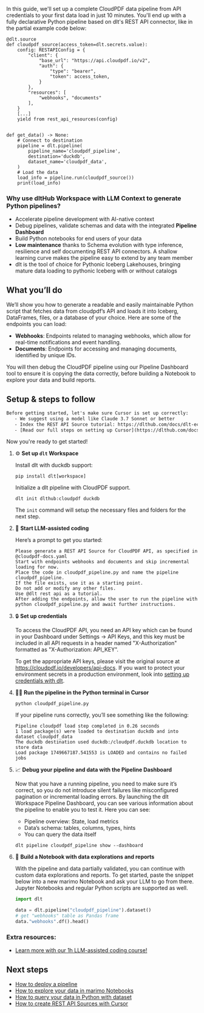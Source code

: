In this guide, we'll set up a complete CloudPDF data pipeline from API credentials to your first data load in just 10 minutes. You'll end up with a fully declarative Python pipeline based on dlt's REST API connector, like in the partial example code below:

```python-outcome
@dlt.source
def cloudpdf_source(access_token=dlt.secrets.value):
    config: RESTAPIConfig = {
        "client": {
            "base_url": "https://api.cloudpdf.io/v2",
            "auth": {
                "type": "bearer",
                "token": access_token,
            }
        },
        "resources": [
            "webhooks", "documents"
        ],
    }
    [...]
    yield from rest_api_resources(config)


def get_data() -> None:
    # Connect to destination
    pipeline = dlt.pipeline(
        pipeline_name='cloudpdf_pipeline',
        destination='duckdb',
        dataset_name='cloudpdf_data', 
    )
    # Load the data
    load_info = pipeline.run(cloudpdf_source())
    print(load_info) 
```

### Why use dltHub Workspace with LLM Context to generate Python pipelines?

- Accelerate pipeline development with AI-native context
- Debug pipelines, validate schemas and data with the integrated **Pipeline Dashboard**
- Build Python notebooks for end users of your data
- **Low maintenance** thanks to Schema evolution with type inference, resilience and self documenting REST API connectors. A shallow learning curve makes the pipeline easy to extend by any team member
- dlt is the tool of choice for Pythonic Iceberg Lakehouses, bringing mature data loading to pythonic Iceberg with or without catalogs

## What you’ll do

We’ll show you how to generate a readable and easily maintainable Python script that fetches data from cloudpdf’s API and loads it into Iceberg, DataFrames, files, or a database of your choice. Here are some of the endpoints you can load:

- **Webhooks**: Endpoints related to managing webhooks, which allow for real-time notifications and event handling.
- **Documents**: Endpoints for accessing and managing documents, identified by unique IDs.

You will then debug the CloudPDF pipeline using our Pipeline Dashboard tool to ensure it is copying the data correctly, before building a Notebook to explore your data and build reports.

## Setup & steps to follow

```default
Before getting started, let's make sure Cursor is set up correctly:
   - We suggest using a model like Claude 3.7 Sonnet or better
   - Index the REST API Source tutorial: https://dlthub.com/docs/dlt-ecosystem/verified-sources/rest_api/ and add it to context as **@dlt rest api**
   - [Read our full steps on setting up Cursor](https://dlthub.com/docs/dlt-ecosystem/llm-tooling/cursor-restapi#23-configuring-cursor-with-documentation)
```

Now you're ready to get started!

1. ⚙️ **Set up `dlt` Workspace**
    
    Install dlt with duckdb support:
    ```shell
    pip install dlt[workspace]
    ```

    Initialize a dlt pipeline with CloudPDF support.
    ```shell
    dlt init dlthub:cloudpdf duckdb
    ```

    The `init` command will setup the necessary files and folders for the next step.
    
2. 🤠 **Start LLM-assisted coding**
    
    Here’s a prompt to get you started:
    
    ```prompt
    Please generate a REST API Source for CloudPDF API, as specified in @cloudpdf-docs.yaml 
    Start with endpoints webhooks and documents and skip incremental loading for now. 
    Place the code in cloudpdf_pipeline.py and name the pipeline cloudpdf_pipeline. 
    If the file exists, use it as a starting point. 
    Do not add or modify any other files. 
    Use @dlt rest api as a tutorial. 
    After adding the endpoints, allow the user to run the pipeline with python cloudpdf_pipeline.py and await further instructions.
    ```

    
3. 🔒 **Set up credentials** 
    
    To access the CloudPDF API, you need an API key which can be found in your Dashboard under Settings → API Keys, and this key must be included in all API requests in a header named "X-Authorization" formatted as "X-Authorization: API_KEY".
    
    To get the appropriate API keys, please visit the original source at https://cloudpdf.io/developers/api-docs.
    If you want to protect your environment secrets in a production environment, look into [setting up credentials with dlt](https://dlthub.com/docs/walkthroughs/add_credentials).
    
4. 🏃‍♀️ **Run the pipeline in the Python terminal in Cursor**
    
    ```shell
    python cloudpdf_pipeline.py
    ```
    
    If your pipeline runs correctly, you’ll see something like the following:
    
    ```shell
    Pipeline cloudpdf load step completed in 0.26 seconds
    1 load package(s) were loaded to destination duckdb and into dataset cloudpdf_data
    The duckdb destination used duckdb:/cloudpdf.duckdb location to store data
    Load package 1749667187.541553 is LOADED and contains no failed jobs
    ```
    
5. 📈 **Debug your pipeline and data with the Pipeline Dashboard**

    Now that you have a running pipeline, you need to make sure it’s correct, so you do not introduce silent failures like misconfigured pagination or incremental loading errors. By launching the dlt Workspace Pipeline Dashboard, you can see various information about the pipeline to enable you to test it. Here you can see:
    - Pipeline overview: State, load metrics
    - Data’s schema: tables, columns, types, hints
    - You can query the data itself
    
    ```shell
    dlt pipeline cloudpdf_pipeline show --dashboard
    ```
    
6. 🐍 **Build a Notebook with data explorations and reports**

    With the pipeline and data partially validated, you can continue with custom data explorations and reports. To get started, paste the snippet below into a new marimo Notebook and ask your LLM to go from there. Jupyter Notebooks and regular Python scripts are supported as well.

    
    ```python
    import dlt

   data = dlt.pipeline("cloudpdf_pipeline").dataset()
   # get "webhooks" table as Pandas frame
   data."webhooks".df().head()
    ```

### Extra resources:

- [Learn more with our 1h LLM-assisted coding course!](https://www.youtube.com/watch?v=GGid70rnJuM)

## Next steps

- [How to deploy a pipeline](https://dlthub.com/docs/walkthroughs/deploy-a-pipeline)
- [How to explore your data in marimo Notebooks](https://dlthub.com/docs/general-usage/dataset-access/marimo)
- [How to query your data in Python with dataset](https://dlthub.com/docs/general-usage/dataset-access/dataset)
- [How to create REST API Sources with Cursor](https://dlthub.com/docs/dlt-ecosystem/llm-tooling/cursor-restapi)